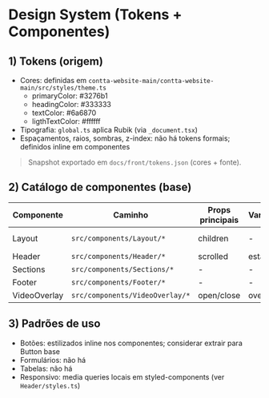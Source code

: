 # Design System (Tokens + Componentes)

## 1) Tokens (origem)
- Cores: definidas em `contta-website-main/contta-website-main/src/styles/theme.ts`
	- primaryColor: #3276b1
	- headingColor: #333333
	- textColor: #6a6870
	- ligthTextColor: #ffffff
- Tipografia: `global.ts` aplica Rubik (via `_document.tsx`)
- Espaçamentos, raios, sombras, z-index: não há tokens formais; definidos inline em componentes

> Snapshot exportado em `docs/front/tokens.json` (cores + fonte).

## 2) Catálogo de componentes (base)
| Componente | Caminho | Props principais | Variantes/estados | Dependências | Notas |
|---|---|---|---|---|---|
| Layout | `src/components/Layout/*` | children | - | styled-components | Wrapper base |
| Header | `src/components/Header/*` | scrolled | estado por scroll | react-scroll | Usa logo |
| Sections | `src/components/Sections/*` | - | - | react-icons | Landing/Services/Goal/Contacts |
| Footer | `src/components/Footer/*` | - | - | - | Rodapé |
| VideoOverlay | `src/components/VideoOverlay/*` | open/close | overlay | - | Controlado por UI context |

## 3) Padrões de uso
- Botões: estilizados inline nos componentes; considerar extrair para Button base
- Formulários: não há
- Tabelas: não há
- Responsivo: media queries locais em styled-components (ver `Header/styles.ts`)
